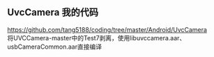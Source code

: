## UvcCamera 我的代码
https://github.com/tang5188/coding/tree/master/Android/UvcCamera <br />
将UVCCamera-master中的Test7剥离，使用libuvccamera.aar、usbCameraCommon.aar直接编译
